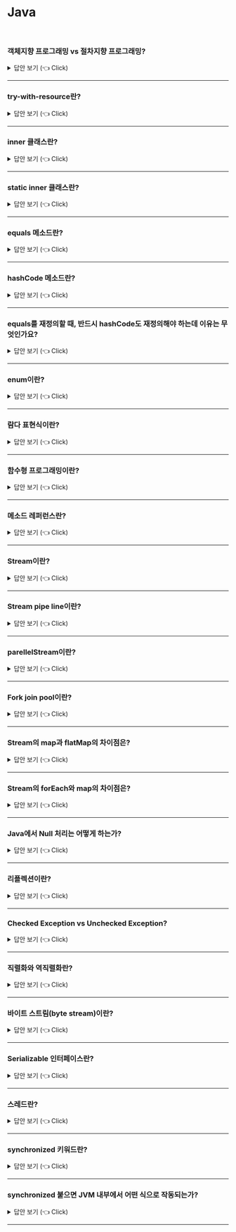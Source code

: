 # Java
<br>




### 객체지향 프로그래밍 vs 절차지향 프로그래밍?

<details>
   <summary> 답안 보기 (👈 Click)</summary>
<br />
+ 
</details>

-----------------------

### try-with-resource란?

<details>
   <summary> 답안 보기 (👈 Click)</summary>
<br />
+ 
</details>

-----------------------
### inner 클래스란?

<details>
   <summary> 답안 보기 (👈 Click)</summary>
<br />
+ 
</details>

-----------------------
### static inner 클래스란?

<details>
   <summary> 답안 보기 (👈 Click)</summary>
<br />
+ 
</details>

-----------------------
### equals 메소드란?

<details>
   <summary> 답안 보기 (👈 Click)</summary>
<br />
+ 
</details>

-----------------------


### hashCode 메소드란?

<details>
   <summary> 답안 보기 (👈 Click)</summary>
<br />
+ 
</details>


-----------------------
### equals를 재정의할 때, 반드시 hashCode도 재정의해야 하는데 이유는 무엇인가요?

<details>
   <summary> 답안 보기 (👈 Click)</summary>
<br />
+ 
</details>

-----------------------

### enum이란?

<details>
   <summary> 답안 보기 (👈 Click)</summary>
<br />
+ enum은 열거 자료형이라고 하며, 고정 개수의 상수들로 값이 구성되는 자료형입니다. 
</details>

-----------------------

### 람다 표현식이란?

<details>
   <summary> 답안 보기 (👈 Click)</summary>
<br />
+ 람다 표현식은 메서드를 하나의 식으로 표현한 것을 의미합니다. 
  람다 표현식은 함수형 프로그래밍의 특징을 갖고 있습니다.  
  람다 표현식의 장점은 불필요한 코드를 줄여주고, 가독성을 높여준다는 점입니다. 
</details>


-----------------------

### 함수형 프로그래밍이란?

<details>
   <summary> 답안 보기 (👈 Click)</summary>
<br />
+ 
</details>

-----------------------

### 메소드 레퍼런스란?

<details>
   <summary> 답안 보기 (👈 Click)</summary>
<br />
+ 
</details>

-----------------------
### Stream이란?

<details>
   <summary> 답안 보기 (👈 Click)</summary>
<br />

+ 연속된 데이터를 처리하는 순차적이고 병렬적인 집합 Operation의 모음입니다. 
  Stream은 Functional하고, 소스를 변경하지 않는다는 특징이 있습니다. 
</details>


-----------------------

### Stream pipe line이란?

<details>
   <summary> 답안 보기 (👈 Click)</summary>
<br />
   
+ 다수의 중개 오퍼레이션과 하나의 종단 오퍼레이션으로 구성된 스트림의 구성을 의미합니다.  <br>
</details>

-----------------------

### parellelStream이란?

<details>
   <summary> 답안 보기 (👈 Click)</summary>
<br />
   
+ 병렬적으로 처리를 해주는 Stream을 의미합니다. <br>
  단, parellelStream을 쓴다고 항상 빨라지는 것이 아님을 주의해야 합니다.  <br>
  스레드를 생성하고, context switching하는 비용을 고려해야 하기 때문입니다.  <br>
  데이터가 방대한 경우는 병렬 처리가 유리할 수 있습니다.  <br>
  각 케이스에 대해 성능 측정을 해야 합니다.  <br>
</details>


-----------------------

### Fork join pool이란?

<details>
   <summary> 답안 보기 (👈 Click)</summary>
<br />
   
+ 
</details>


-----------------------
### Stream의 map과 flatMap의 차이점은?

<details>
   <summary> 답안 보기 (👈 Click)</summary>
<br />
   
+
</details>


-----------------------
### Stream의 forEach와 map의 차이점은?

<details>
   <summary> 답안 보기 (👈 Click)</summary>
<br />
   
+
</details>


-----------------------

### Java에서 Null 처리는 어떻게 하는가?

<details>
   <summary> 답안 보기 (👈 Click)</summary>
<br />
   
+
</details>


-----------------------


### 리플렉션이란?

<details>
   <summary> 답안 보기 (👈 Click)</summary>
<br />

+ 구체적인 클래스 타입을 모르더라도, 해당 클래스의 정보에 접근할 수 있게 해주는 자바 API입니다. <br> 
  java.lang.reflect의 핵심 리플렉션 기능(core reflection facility)을 이용하면
  메모리에 적재된(load) 클래스의 정보를 가져오는 프로그램을 작성할 수 있습니다. 
  
  Class 객체가 주어지면, 해당 객체가 나타내는 클래스의 생성자, 메서드, 필드 등을 나타내는
  Constructor, Method, Field 객체들을 가져올 수 있는데,
  이 객체들을 사용하면 클래스의 멤버 이름이나 필드 자료형, 메서드 시그니처 등의 정보들을 얻어낼 수 있다. 
</details>

-----------------------
### Checked Exception vs Unchecked Exception?

<details>
   <summary> 답안 보기 (👈 Click)</summary>
<br />

+ Exception은 크게 Checked Exception과 Unchecked Exception(=Runtime Exception)으로 구분됩니다.<br> 
  Checked Exception은 컴파일 타임에 체크되는 예외로, 메소드나 생성자에 throws 절로 표기되어야 합니다.<br>
  Unchecked Exception은 런타임에 체크되는 예외로, JVM의 동작 과정에서 체크되며, throws 절로 표기될 필요가 없습니다. <br> 
</details>


-----------------------

### 직렬화와 역직렬화란?

<details>
   <summary> 답안 보기 (👈 Click)</summary>
<br />
+ 직렬화란 객체를 바이트 스트림(byte stream)으로 인코딩(encoding)하는 것을 의미합니다. <br> 
  역직렬화란 바이트 스트림을 객체로 복원하는 것을 의미합니다. <br>
  직렬화는 원격지 VM과 통신하기 위한 표준적 객체 인코딩을 제공합니다.
  직렬화와 역직렬화를 활용하려면 Serializable 인터페이스를 구현해야 합니다. 

</details>


-----------------------

### 바이트 스트림(byte stream)이란?

<details>
   <summary> 답안 보기 (👈 Click)</summary>
<br />
+
</details>


-----------------------

### Serializable 인터페이스란?

<details>
   <summary> 답안 보기 (👈 Click)</summary>
<br />
+ 
</details>


-----------------------

### 스레드란?

<details>
   <summary> 답안 보기 (👈 Click)</summary>
<br />
+ 
</details>


-----------------------

### synchronized 키워드란?

<details>
   <summary> 답안 보기 (👈 Click)</summary>
<br />
+ 
</details>


-----------------------

### synchronized 붙으면 JVM 내부에서 어떤 식으로 작동되는가?

<details>
   <summary> 답안 보기 (👈 Click)</summary>
<br />
+ 
</details>


-----------------------
